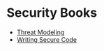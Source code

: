 # Security Books

  * [Threat Modeling](https://www.amazon.com/Threat-Modeling-Designing-Adam-Shostack-dp-1118809998/dp/1118809998)
  * [Writing Secure Code](https://www.amazon.com/Writing-Secure-Code-Michael-Howard/dp/0735615888)